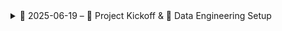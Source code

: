 <details>
  <summary>📅 2025-06-19 – 🚀 Project Kickoff & 🧱 Data Engineering Setup</summary>

## 06/19/2025

Kick off a comprehensive data project that begins with SQL-based data engineering using the Walmart M5 dataset, 
then builds upward into machine learning and data science techniques. 
The final goal is a full-stack pipeline that showcases end-to-end technical competence.

### Progress
- Melted `sales_train_evaluation` and `sales_train_validation` using Python to convert wide-format datasets into a long format.
  This was essential because the original structure included thousands of columns — highly inefficient for relational databases and nearly unusable in SQL.

- Transferred the processed datasets to my secondary laptop, which is dedicated to SQL development.

- Initialized a new database and created the bronze schema in Microsoft SQL Server Management Studio (SSMS).

- The DE portion of this project will follow the medallion architecture and build on what I learned during my previous data warehouse project.

### Challenges
1. **File Path Errors**
   - Initial errors claimed the CSV file didn’t exist.
   - Verified path using `EXEC xp_fileexist`, which returned `1, 0, 1`, confirming correct path and file presence.

2. **Permission Conflicts**
   - Received: *“Cannot bulk load. The file does not exist or you don’t have file access.”*
   - Resolved by verifying read permissions and ensuring SQL Server had access.

3. **Data Type Mismatches**
   - Error: *“The column is too long in the data file for row 1, column 8.”*
   - Temporary solution: defined all columns as `NVARCHAR(MAX)` to eliminate truncation issues.

4. **Row Terminator Issue**
   - Data failed to import properly due to incorrect row terminator.
   - Resolved by explicitly setting `ROWTERMINATOR = '0x0a'`.

5. **Empty Table After Insert**
   - After running the `BULK INSERT`, a `SELECT *` returned no rows.
   - Root cause likely a combination of the above issues, resolved through isolation and re-running.

### Reflection

First day done.
There were definitely a fair number of challenges, the majority of which came from loading CSV files into my SQL Server database. 
It felt like every time I fixed one error, another would immediately follow. These ranged from file path issues to data type mismatches, and finally a newline encoding problem that 
silently broke my inserts. Despite the frustration, I pushed through and managed to solve all of the ingestion issues. I now have **reusable SQL code** that successfully handles 
loading external CSVs into the staging layer of my medallion architecture, even with tricky newline formats or unexpected data quirks. This was one of those days where the wins weren’t 
glamorous — but they were **foundational**. The project is now officially underway, though in all honesty there were a couple crash-outs.


</details>
